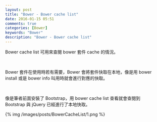 ```yaml
---
layout: post
title: "Bower - Bower cache list"
date: 2016-01-15 05:51
comments: true
categories: [Bower]
keywords: "Bower"
description: "Bower - Bower cache list"
---
```


Bower cache list 可用來查閱 bower 套件 cache 的情況。  

<!-- More -->

<br/>


Bower 套件在使用時若有需要，Bower 會將套件快取在本地，像是用 bower install 或是 bower info 叫用時就會進行對應的快取。  

<br/>


像是筆者前面安裝了 Bootstrap，用 bower cache list 查看就會查閱到 Bootstrap 與 jQuery 已經進行了本地快取。  

{% img /images/posts/BowerCacheList/1.png %}
